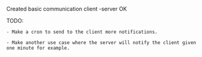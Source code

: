 Created basic communication client -server OK

TODO:

    - Make a cron to send to the client more notifications.

    - Make another use case where the server will notify the client given one minute for example.